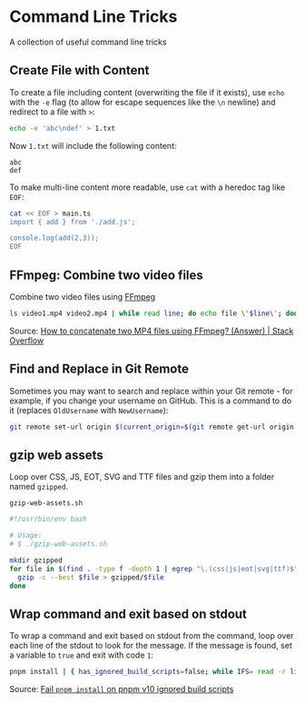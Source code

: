 # Command Line Tricks

A collection of useful command line tricks

## Create File with Content

To create a file including content (overwriting the file if it exists), use `echo` with the `-e` flag (to allow for escape sequences like the `\n` newline) and redirect to a file with `>`:

```bash
echo -e 'abc\ndef' > 1.txt
```

Now `1.txt` will include the following content:

```
abc
def
```

To make multi-line content more readable, use `cat` with a heredoc tag like `EOF`:

```bash
cat << EOF > main.ts
import { add } from './add.js';

console.log(add(2,3));
EOF
```

## FFmpeg: Combine two video files

Combine two video files using [FFmpeg](https://ffmpeg.org/)

```bash
ls video1.mp4 video2.mp4 | while read line; do echo file \'$line\'; done | ffmpeg -protocol_whitelist file,pipe -f concat -i - -c copy output.mp4
```

Source: [How to concatenate two MP4 files using FFmpeg? (Answer) | Stack Overflow](https://stackoverflow.com/a/61151377/1268612)

## Find and Replace in Git Remote

Sometimes you may want to search and replace within your Git remote - for example, if you change your username on GitHub. This is a command to do it (replaces `OldUsername` with `NewUsername`):

```sh
git remote set-url origin $(current_origin=$(git remote get-url origin --push) && echo ${current_origin/OldUsername/NewUsername})
```

## gzip web assets

Loop over CSS, JS, EOT, SVG and TTF files and gzip them into a folder named `gzipped`.

`gzip-web-assets.sh`

```bash
#!/usr/bin/env bash

# Usage:
# $ ./gzip-web-assets.sh

mkdir gzipped
for file in $(find . -type f -depth 1 | egrep "\.(css|js|eot|svg|ttf)$") ; do
  gzip -c --best $file > gzipped/$file
done
```

## Wrap command and exit based on stdout

To wrap a command and exit based on stdout from the command, loop over each line of the stdout to look for the message. If the message is found, set a variable to `true` and exit with code `1`:

```bash
pnpm install | { has_ignored_build_scripts=false; while IFS= read -r line; do echo "$line"; [[ "$line" == *"Ignored build scripts:"* ]] && has_ignored_build_scripts=true; done; [[ "$has_ignored_build_scripts" = false ]]; }
```

Source: [Fail `pnpm install` on pnpm v10 ignored build scripts](https://github.com/karlhorky/pnpm-tricks#fail-pnpm-install-on-pnpm-v10-ignored-build-scripts)
